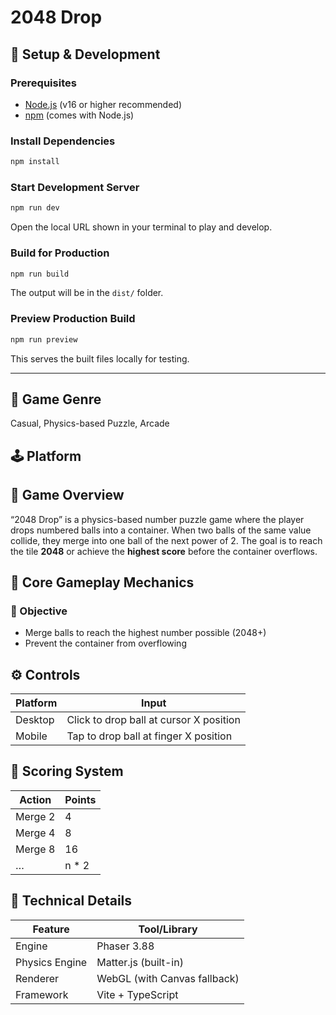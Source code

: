 # 2048 Drop

## 🚀 Setup & Development

### Prerequisites
- [Node.js](https://nodejs.org/) (v16 or higher recommended)
- [npm](https://www.npmjs.com/) (comes with Node.js)

### Install Dependencies
```bash
npm install
```

### Start Development Server
```bash
npm run dev
```
Open the local URL shown in your terminal to play and develop.

### Build for Production
```bash
npm run build
```
The output will be in the `dist/` folder.

### Preview Production Build
```bash
npm run preview
```
This serves the built files locally for testing.

---

## 🧩 Game Genre
Casual, Physics-based Puzzle, Arcade

## 🕹️ Platform

## 🎥 Game Overview
“2048 Drop” is a physics-based number puzzle game where the player drops numbered balls into a container. When two balls of the same value collide, they merge into one ball of the next power of 2. The goal is to reach the tile **2048** or achieve the **highest score** before the container overflows.

## 🧠 Core Gameplay Mechanics
### 🎯 Objective
- Merge balls to reach the highest number possible (2048+)
- Prevent the container from overflowing

## ⚙️ Controls
| Platform | Input |
| --- | --- |
| Desktop | Click to drop ball at cursor X position |
| Mobile | Tap to drop ball at finger X position |

## 🧮 Scoring System
| Action | Points |
| --- | --- |
| Merge 2 | 4 |
| Merge 4 | 8 |
| Merge 8 | 16 |
| … | n * 2 |

## 📐 Technical Details
| Feature | Tool/Library |
| --- | --- |
| Engine | Phaser 3.88 |
| Physics Engine | Matter.js (built-in) |
| Renderer | WebGL (with Canvas fallback) |
| Framework | Vite + TypeScript |
